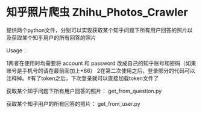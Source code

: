 # 知乎照片爬虫 Zhihu_Photos_Crawler
提供两个python文件，分别可以实现获取某个知乎问题下所有用户回答的照片以及获取某个知乎用户的所有回答的照片

Usage：

1两者在使用时均需要将 account 和 password 改成自己的知乎账号和密码（如果账号是手机号的请在最前面加上+86）
2在第二次使用之后，登录部分的代码可以注释掉。#有了token之后，下次登录就可以直接加载token文件了

获取某个知乎问题下所有用户回答的照片：
get_from_question.py 

获取某个知乎用户的所有回答的照片：
get_from_user.py 
